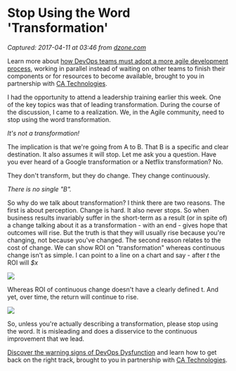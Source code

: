 # Stop Using the Word 'Transformation'

_Captured: 2017-04-11 at 03:46 from [dzone.com](https://dzone.com/articles/stop-using-the-word-quottransformationquot?edition=289916&utm_source=Daily%20Digest&utm_medium=email&utm_campaign=dd%202017-04-10)_

Learn more about [how DevOps teams must adopt a more agile development process](https://dzone.com/go?i=148026&u=https%3A%2F%2Fwww.ca.com%2Fus%2Fcollateral%2Febook%2Fexploring-the-tools-that-make-agile-parallel-development-possible.register.html%3Fmrm%3D540542%26cid%3DNA-DSP-ABUS-ACM-000195-00001285-000000492%26aid%3D00702), working in parallel instead of waiting on other teams to finish their components or for resources to become available, brought to you in partnership with [CA Technologies](https://dzone.com/go?i=148026&u=https%3A%2F%2Fwww.ca.com%2Fus%2Fcollateral%2Febook%2Fexploring-the-tools-that-make-agile-parallel-development-possible.register.html%3Fmrm%3D540542%26cid%3DNA-DSP-ABUS-ACM-000195-00001285-000000492%26aid%3D00702).

I had the opportunity to attend a leadership training earlier this week. One of the key topics was that of leading transformation. During the course of the discussion, I came to a realization. We, in the Agile community, need to stop using the word transformation.

_It's not a transformation!_

The implication is that we're going from A to B. That B is a specific and clear destination. It also assumes it will stop. Let me ask you a question. Have you ever heard of a Google transformation or a Netflix transformation? No.

They don't transform, but they do change. They change continuously.

_There is no single "B"._

So why do we talk about transformation? I think there are two reasons. The first is about perception. Change is hard. It also never stops. So when business results invariably suffer in the short-term as a result (or in spite of) a change talking about it as a transformation - with an end - gives hope that outcomes will rise. But the truth is that they will usually rise because you're changing, not because you've changed. The second reason relates to the cost of change. We can show ROI on "transformation" whereas continuous change isn't as simple. I can point to a line on a chart and say - after _t_ the ROI will _$x_

![](https://media.licdn.com/mpr/mpr/AAEAAQAAAAAAAAnJAAAAJDNlZTliYTUxLWI1M2MtNDhiMy04ZjFkLWEwZThhZmQ0MGMyOQ.jpg)

Whereas ROI of continuous change doesn't have a clearly defined t. And yet, over time, the return will continue to rise.

![](https://media.licdn.com/mpr/mpr/AAEAAQAAAAAAAAqdAAAAJDE2NGU2YTk2LWU0N2EtNDc4Ni1hMDFjLWFlYWM0ZWIyYWY4Mw.jpg)

So, unless you're actually describing a transformation, please stop using the word. It is misleading and does a disservice to the continuous improvement that we lead.

[Discover the warning signs of DevOps Dysfunction](https://dzone.com/go?i=148027&u=http%3A%2F%2Ftransform.ca.com%2Fpragmatic-guide-to-devops.html%3Fmrm%3D540542%26cid%3DNA-DSP-ABUS-ACM-000195-00001286-000000493%26aid%3D00702) and learn how to get back on the right track, brought to you in partnership with [CA Technologies](https://dzone.com/go?i=148027&u=http%3A%2F%2Ftransform.ca.com%2Fpragmatic-guide-to-devops.html%3Fmrm%3D540542%26cid%3DNA-DSP-ABUS-ACM-000195-00001286-000000493%26aid%3D00702).
